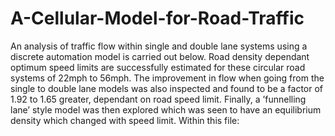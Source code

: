 # A-Cellular-Model-for-Road-Traffic

An analysis of traffic flow within single and double lane systems using a discrete automation model is carried out below. Road density dependant optimum speed limits are successfully estimated for these circular road systems of 22mph to 56mph. The improvement in flow when going from the single to double lane models
was also inspected and found to be a factor of 1.92 to 1.65 greater, dependant on road speed limit. Finally, a ’funnelling lane’ style model was then explored which was seen to have an equilibrium density which changed with speed limit. Within this file: 




